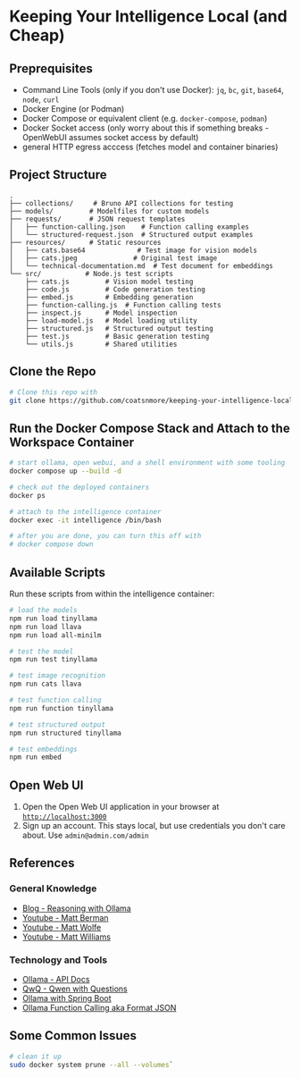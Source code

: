 # Keeping Your Intelligence Local (and Cheap)

## Preprequisites

* Command Line Tools (only if you don't use Docker): `jq`, `bc`, `git`, `base64`, `node`, `curl`
* Docker Engine (or Podman)
* Docker Compose or equivalent client (e.g. `docker-compose`, `podman`)
* Docker Socket access (only worry about this if something breaks - OpenWebUI assumes socket access by default)
* general HTTP egress acccess (fetches model and container binaries)

## Project Structure

```
.
├── collections/     # Bruno API collections for testing
├── models/         # Modelfiles for custom models
├── requests/       # JSON request templates
│   ├── function-calling.json    # Function calling examples
│   └── structured-request.json  # Structured output examples
├── resources/      # Static resources
│   ├── cats.base64             # Test image for vision models
│   ├── cats.jpeg              # Original test image
│   └── technical-documentation.md  # Test document for embeddings
└── src/           # Node.js test scripts
    ├── cats.js         # Vision model testing
    ├── code.js         # Code generation testing
    ├── embed.js        # Embedding generation
    ├── function-calling.js  # Function calling tests
    ├── inspect.js      # Model inspection
    ├── load-model.js   # Model loading utility
    ├── structured.js   # Structured output testing
    ├── test.js         # Basic generation testing
    └── utils.js        # Shared utilities
```

## Clone the Repo

```bash
# Clone this repo with 
git clone https://github.com/coatsnmore/keeping-your-intelligence-local
```

## Run the Docker Compose Stack and Attach to the Workspace Container

```bash
# start ollama, open webui, and a shell environment with some tooling
docker compose up --build -d

# check out the deployed containers
docker ps

# attach to the intelligence container
docker exec -it intelligence /bin/bash

# after you are done, you can turn this off with
# docker compose down
```

## Available Scripts

Run these scripts from within the intelligence container:

```bash
# load the models
npm run load tinyllama
npm run load llava
npm run load all-minilm

# test the model
npm run test tinyllama

# test image recognition
npm run cats llava

# test function calling
npm run function tinyllama

# test structured output
npm run structured tinyllama

# test embeddings
npm run embed
```


## Open Web UI

1. Open the Open Web UI application in your browser at [`http://localhost:3000`](http://localhost:3000)
1. Sign up an account. This stays local, but use credentials you don't care about. Use `admin@admin.com/admin`

## References

### General Knowledge

* [Blog - Reasoning with Ollama](https://heidloff.net/article/reasoning-ollama/)
* [Youtube - Matt Berman](https://www.youtube.com/@matthew_berman)
* [Youtube - Matt Wolfe](https://www.youtube.com/@mreflow)
* [Youtube - Matt Williams](https://www.youtube.com/@technovangelist)

### Technology and Tools

* [Ollama - API Docs](hhttps://github.com/ollama/ollama/blob/main/docs/api.md)
* [QwQ - Qwen with Questions](https://qwenlm.github.io/blog/qwq-32b-preview/)
* [Ollama with Spring Boot](https://docs.spring.io/spring-ai/reference/api/chat/ollama-chat.html#:~:text=Ollama%20is%20OpenAI%20API%2Dcompatible,openai.)
* [Ollama Function Calling aka Format JSON](https://www.youtube.com/watch?v=RXDWkiuXtG0)


## Some Common Issues

```bash
# clean it up
sudo docker system prune --all --volumes`
```